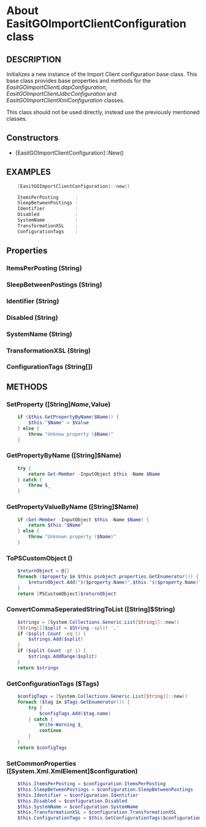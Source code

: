 # About EasitGOImportClientConfiguration class

## DESCRIPTION

Initializes a new instance of the Import Client configuration base class. This base class provides base properties and methods for the *EasitGOImportClientLdapConfiguration*, *EasitGOImportClientJdbcConfiguration* and *EasitGOImportClientXmlConfiguration* classes.

This class should not be used directly, instead use the previously mentioned classes.

## Constructors

* \[EasitGOImportClientConfiguration\]::New()

## EXAMPLES

```powershell
    [EasitGOImportClientConfiguration]::new()

    ItemsPerPosting      :
    SleepBetweenPostings :
    Identifier           :
    Disabled             :
    SystemName           :
    TransformationXSL    :
    ConfigurationTags    :
```

## Properties

### ItemsPerPosting (String)

### SleepBetweenPostings (String)

### Identifier (String)

### Disabled (String)

### SystemName (String)

### TransformationXSL (String)

### ConfigurationTags (String[])

## METHODS

### SetProperty ([String]$Name,$Value)

```powershell
    if ($this.GetPropertyByName($Name)) {
        $this."$Name" = $Value
    } else {
        throw "Unknow property ($Name)"
    }
```

### GetPropertyByName ([String]$Name)

```powershell
    try {
        return Get-Member -InputObject $this -Name $Name
    } catch {
        throw $_
    }
```

### GetPropertyValueByName ([String]$Name)

```powershell
    if (Get-Member -InputObject $this -Name $Name) {
        return $this."$Name"
    } else {
        throw "Unknown property ($Name)"
    }
```

### ToPSCustomObject ()

```powershell
    $returnObject = @{}
    foreach ($property in $this.psobject.properties.GetEnumerator()) {
        $returnObject.Add("$($property.Name)",$this."$($property.Name)")
    }
    return [PSCustomObject]$returnObject
```

### ConvertCommaSeperatedStringToList ([String]$String)

```powershell
    $strings = [System.Collections.Generic.List[String]]::new()
    [String[]]$split = $String -split ','
    if ($split.Count -eq 1) {
        $strings.Add($split)
    }
    if ($split.Count -gt 1) {
        $strings.AddRange($split)
    }
    return $strings
```

### GetConfigurationTags ($Tags)

```powershell
    $configTags = [System.Collections.Generic.List[String]]::new()
    foreach ($tag in $Tags.GetEnumerator()) {
        try {
            $configTags.Add($tag.name)
        } catch {
            Write-Warning $_
            continue
        }
    }
    return $configTags
```

### SetCommonProperties ([System.Xml.XmlElement]$configuration)

```powershell
    $this.ItemsPerPosting = $configuration.ItemsPerPosting
    $this.SleepBetweenPostings = $configuration.SleepBetweenPostings
    $this.Identifier = $configuration.Identifier
    $this.Disabled = $configuration.Disabled
    $this.SystemName = $configuration.SystemName
    $this.TransformationXSL = $configuration.TransformationXSL
    $this.ConfigurationTags = $this.GetConfigurationTags($configuration.ConfigurationTags)
```
